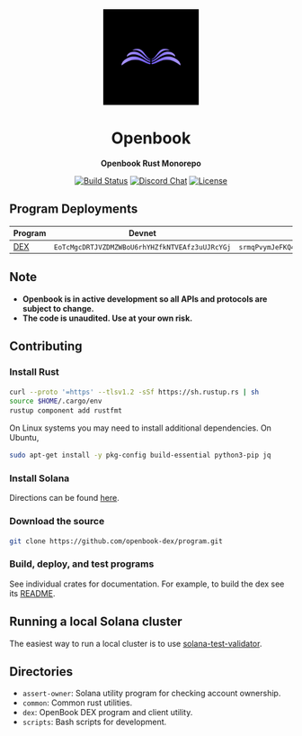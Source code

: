 <div align="center">
  <img height="170" src="https://raw.githubusercontent.com/openbook-dex/resources/main/brand/OpenBook-Logomark.svg" />

  <h1>Openbook</h1>

  <p>
    <strong>Openbook Rust Monorepo</strong>
  </p>

  <p>
    <a href="https://travis-ci.com/project-serum/serum-dex"><img alt="Build Status" src="https://travis-ci.com/project-serum/serum-dex.svg?branch=master" /></a>
    <a href="https://discord.com/channels/739225212658122886"><img alt="Discord Chat" src="https://img.shields.io/discord/739225212658122886?color=blueviolet" /></a>
    <a href="https://opensource.org/licenses/Apache-2.0"><img alt="License" src="https://img.shields.io/github/license/project-serum/serum-dex?color=blue" /></a>
  </p>
</div>

## Program Deployments

| Program     | Devnet                                         | Mainnet Beta                                  |
| ----------- | ---------------------------------------------- | --------------------------------------------- |
| [DEX](/dex) | `EoTcMgcDRTJVZDMZWBoU6rhYHZfkNTVEAfz3uUJRcYGj` | `srmqPvymJeFKQ4zGQed1GFppgkRHL9kaELCbyksJtPX` |

## Note

- **Openbook is in active development so all APIs and protocols are subject to
  change.**
- **The code is unaudited. Use at your own risk.**

## Contributing

### Install Rust

```bash
curl --proto '=https' --tlsv1.2 -sSf https://sh.rustup.rs | sh
source $HOME/.cargo/env
rustup component add rustfmt
```

On Linux systems you may need to install additional dependencies. On Ubuntu,

```bash
sudo apt-get install -y pkg-config build-essential python3-pip jq
```

### Install Solana

Directions can be found
[here](https://docs.solana.com/cli/install-solana-cli-tools#use-solanas-install-tool).

### Download the source

```bash
git clone https://github.com/openbook-dex/program.git
```

### Build, deploy, and test programs

See individual crates for documentation. For example, to build the dex see its
[README](https://github.com/openbook-dex/program/tree/master/dex).

## Running a local Solana cluster

The easiest way to run a local cluster is to use
[solana-test-validator](https://docs.solana.com/developing/test-validator).

## Directories

- `assert-owner`: Solana utility program for checking account ownership.
- `common`: Common rust utilities.
- `dex`: OpenBook DEX program and client utility.
- `scripts`: Bash scripts for development.
